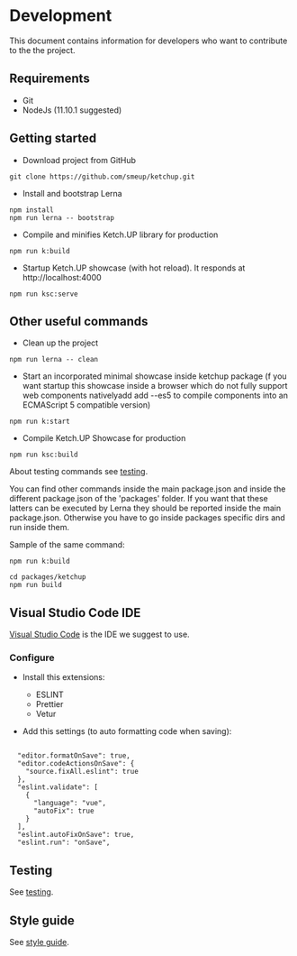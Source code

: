 # Development

This document contains information for developers who want to contribute to the the project.

## Requirements

-   Git
-   NodeJs (11.10.1 suggested)

## Getting started

-   Download project from GitHub

```
git clone https://github.com/smeup/ketchup.git
```

-   Install and bootstrap Lerna

```
npm install
npm run lerna -- bootstrap
```

-   Compile and minifies Ketch.UP library for production

```
npm run k:build
```

-   Startup Ketch.UP showcase (with hot reload). It responds at http://localhost:4000

```
npm run ksc:serve
```

## Other useful commands

-   Clean up the project

```
npm run lerna -- clean
```

-   Start an incorporated minimal showcase inside ketchup package (f you want startup this showcase inside a browser which do not fully support web components nativelyadd add --es5 to compile components into an ECMAScript 5 compatible version)

```
npm run k:start
```

-   Compile Ketch.UP Showcase for production

```
npm run ksc:build
```

About testing commands see [testing](testing.md).

You can find other commands inside the main package.json and inside the different package.json of the 'packages' folder. If you want that these latters can be executed by Lerna they should be reported inside the main package.json. Otherwise you have to go inside packages specific dirs and run inside them.

Sample of the same command:

```
npm run k:build

cd packages/ketchup
npm run build

```

## Visual Studio Code IDE

[Visual Studio Code](https://code.visualstudio.com/) is the IDE we suggest to use.

### Configure

-   Install this extensions:

    -   ESLINT
    -   Prettier
    -   Vetur

-   Add this settings (to auto formatting code when saving):

```

  "editor.formatOnSave": true,
  "editor.codeActionsOnSave": {
    "source.fixAll.eslint": true
  },
  "eslint.validate": [
    {
      "language": "vue",
      "autoFix": true
    }
  ],
  "eslint.autoFixOnSave": true,
  "eslint.run": "onSave",

```

## Testing

See [testing](testing.md).

## Style guide

See [style guide](styleGuide.md).

